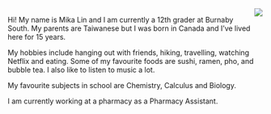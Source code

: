 
<img align="right" src="https://user-images.githubusercontent.com/61289486/82194564-de9ecc80-98ab-11ea-8238-e78a8f5fee7c.JPG">




   Hi! My name is Mika Lin and I am currently a 12th grader at Burnaby South. My parents are Taiwanese but I was born in Canada and I’ve lived here for 15 years. 

   My hobbies include hanging out with friends, hiking, travelling, watching Netflix and eating. Some of my favourite foods are sushi, ramen, pho, and bubble tea. I also like to listen to music a lot. 

   My favourite subjects in school are Chemistry, Calculus and Biology. 

   I am currently working at a pharmacy as a Pharmacy Assistant.

















